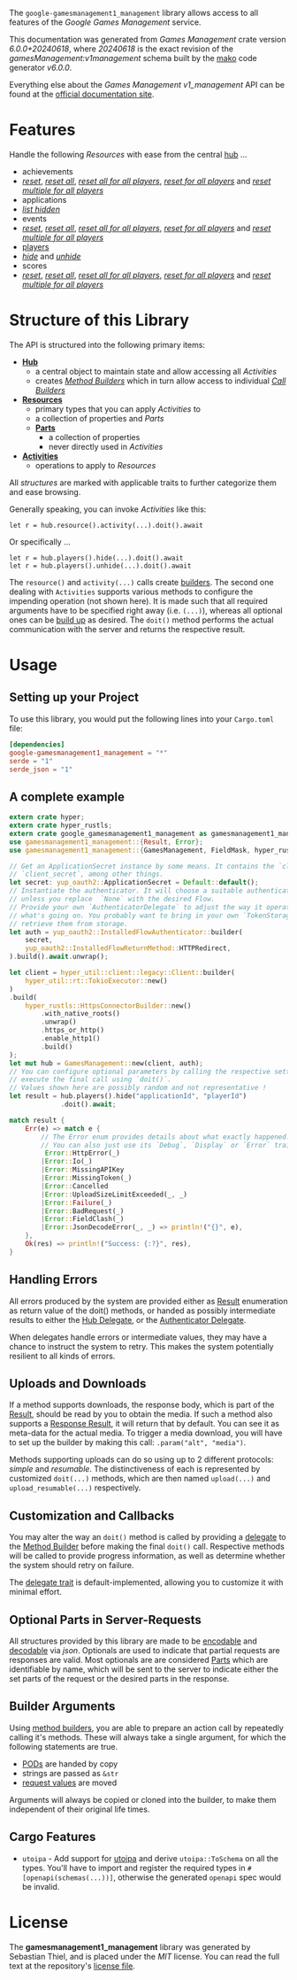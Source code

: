 <!---
DO NOT EDIT !
This file was generated automatically from 'src/generator/templates/api/README.md.mako'
DO NOT EDIT !
-->
The `google-gamesmanagement1_management` library allows access to all features of the *Google Games Management* service.

This documentation was generated from *Games Management* crate version *6.0.0+20240618*, where *20240618* is the exact revision of the *gamesManagement:v1management* schema built by the [mako](http://www.makotemplates.org/) code generator *v6.0.0*.

Everything else about the *Games Management* *v1_management* API can be found at the
[official documentation site](https://developers.google.com/games/).
# Features

Handle the following *Resources* with ease from the central [hub](https://docs.rs/google-gamesmanagement1_management/6.0.0+20240618/google_gamesmanagement1_management/GamesManagement) ...

* achievements
 * [*reset*](https://docs.rs/google-gamesmanagement1_management/6.0.0+20240618/google_gamesmanagement1_management/api::AchievementResetCall), [*reset all*](https://docs.rs/google-gamesmanagement1_management/6.0.0+20240618/google_gamesmanagement1_management/api::AchievementResetAllCall), [*reset all for all players*](https://docs.rs/google-gamesmanagement1_management/6.0.0+20240618/google_gamesmanagement1_management/api::AchievementResetAllForAllPlayerCall), [*reset for all players*](https://docs.rs/google-gamesmanagement1_management/6.0.0+20240618/google_gamesmanagement1_management/api::AchievementResetForAllPlayerCall) and [*reset multiple for all players*](https://docs.rs/google-gamesmanagement1_management/6.0.0+20240618/google_gamesmanagement1_management/api::AchievementResetMultipleForAllPlayerCall)
* applications
 * [*list hidden*](https://docs.rs/google-gamesmanagement1_management/6.0.0+20240618/google_gamesmanagement1_management/api::ApplicationListHiddenCall)
* events
 * [*reset*](https://docs.rs/google-gamesmanagement1_management/6.0.0+20240618/google_gamesmanagement1_management/api::EventResetCall), [*reset all*](https://docs.rs/google-gamesmanagement1_management/6.0.0+20240618/google_gamesmanagement1_management/api::EventResetAllCall), [*reset all for all players*](https://docs.rs/google-gamesmanagement1_management/6.0.0+20240618/google_gamesmanagement1_management/api::EventResetAllForAllPlayerCall), [*reset for all players*](https://docs.rs/google-gamesmanagement1_management/6.0.0+20240618/google_gamesmanagement1_management/api::EventResetForAllPlayerCall) and [*reset multiple for all players*](https://docs.rs/google-gamesmanagement1_management/6.0.0+20240618/google_gamesmanagement1_management/api::EventResetMultipleForAllPlayerCall)
* [players](https://docs.rs/google-gamesmanagement1_management/6.0.0+20240618/google_gamesmanagement1_management/api::Player)
 * [*hide*](https://docs.rs/google-gamesmanagement1_management/6.0.0+20240618/google_gamesmanagement1_management/api::PlayerHideCall) and [*unhide*](https://docs.rs/google-gamesmanagement1_management/6.0.0+20240618/google_gamesmanagement1_management/api::PlayerUnhideCall)
* scores
 * [*reset*](https://docs.rs/google-gamesmanagement1_management/6.0.0+20240618/google_gamesmanagement1_management/api::ScoreResetCall), [*reset all*](https://docs.rs/google-gamesmanagement1_management/6.0.0+20240618/google_gamesmanagement1_management/api::ScoreResetAllCall), [*reset all for all players*](https://docs.rs/google-gamesmanagement1_management/6.0.0+20240618/google_gamesmanagement1_management/api::ScoreResetAllForAllPlayerCall), [*reset for all players*](https://docs.rs/google-gamesmanagement1_management/6.0.0+20240618/google_gamesmanagement1_management/api::ScoreResetForAllPlayerCall) and [*reset multiple for all players*](https://docs.rs/google-gamesmanagement1_management/6.0.0+20240618/google_gamesmanagement1_management/api::ScoreResetMultipleForAllPlayerCall)




# Structure of this Library

The API is structured into the following primary items:

* **[Hub](https://docs.rs/google-gamesmanagement1_management/6.0.0+20240618/google_gamesmanagement1_management/GamesManagement)**
    * a central object to maintain state and allow accessing all *Activities*
    * creates [*Method Builders*](https://docs.rs/google-gamesmanagement1_management/6.0.0+20240618/google_gamesmanagement1_management/common::MethodsBuilder) which in turn
      allow access to individual [*Call Builders*](https://docs.rs/google-gamesmanagement1_management/6.0.0+20240618/google_gamesmanagement1_management/common::CallBuilder)
* **[Resources](https://docs.rs/google-gamesmanagement1_management/6.0.0+20240618/google_gamesmanagement1_management/common::Resource)**
    * primary types that you can apply *Activities* to
    * a collection of properties and *Parts*
    * **[Parts](https://docs.rs/google-gamesmanagement1_management/6.0.0+20240618/google_gamesmanagement1_management/common::Part)**
        * a collection of properties
        * never directly used in *Activities*
* **[Activities](https://docs.rs/google-gamesmanagement1_management/6.0.0+20240618/google_gamesmanagement1_management/common::CallBuilder)**
    * operations to apply to *Resources*

All *structures* are marked with applicable traits to further categorize them and ease browsing.

Generally speaking, you can invoke *Activities* like this:

```Rust,ignore
let r = hub.resource().activity(...).doit().await
```

Or specifically ...

```ignore
let r = hub.players().hide(...).doit().await
let r = hub.players().unhide(...).doit().await
```

The `resource()` and `activity(...)` calls create [builders][builder-pattern]. The second one dealing with `Activities`
supports various methods to configure the impending operation (not shown here). It is made such that all required arguments have to be
specified right away (i.e. `(...)`), whereas all optional ones can be [build up][builder-pattern] as desired.
The `doit()` method performs the actual communication with the server and returns the respective result.

# Usage

## Setting up your Project

To use this library, you would put the following lines into your `Cargo.toml` file:

```toml
[dependencies]
google-gamesmanagement1_management = "*"
serde = "1"
serde_json = "1"
```

## A complete example

```Rust
extern crate hyper;
extern crate hyper_rustls;
extern crate google_gamesmanagement1_management as gamesmanagement1_management;
use gamesmanagement1_management::{Result, Error};
use gamesmanagement1_management::{GamesManagement, FieldMask, hyper_rustls, hyper_util, yup_oauth2};

// Get an ApplicationSecret instance by some means. It contains the `client_id` and
// `client_secret`, among other things.
let secret: yup_oauth2::ApplicationSecret = Default::default();
// Instantiate the authenticator. It will choose a suitable authentication flow for you,
// unless you replace  `None` with the desired Flow.
// Provide your own `AuthenticatorDelegate` to adjust the way it operates and get feedback about
// what's going on. You probably want to bring in your own `TokenStorage` to persist tokens and
// retrieve them from storage.
let auth = yup_oauth2::InstalledFlowAuthenticator::builder(
    secret,
    yup_oauth2::InstalledFlowReturnMethod::HTTPRedirect,
).build().await.unwrap();

let client = hyper_util::client::legacy::Client::builder(
    hyper_util::rt::TokioExecutor::new()
)
.build(
    hyper_rustls::HttpsConnectorBuilder::new()
        .with_native_roots()
        .unwrap()
        .https_or_http()
        .enable_http1()
        .build()
);
let mut hub = GamesManagement::new(client, auth);
// You can configure optional parameters by calling the respective setters at will, and
// execute the final call using `doit()`.
// Values shown here are possibly random and not representative !
let result = hub.players().hide("applicationId", "playerId")
             .doit().await;

match result {
    Err(e) => match e {
        // The Error enum provides details about what exactly happened.
        // You can also just use its `Debug`, `Display` or `Error` traits
         Error::HttpError(_)
        |Error::Io(_)
        |Error::MissingAPIKey
        |Error::MissingToken(_)
        |Error::Cancelled
        |Error::UploadSizeLimitExceeded(_, _)
        |Error::Failure(_)
        |Error::BadRequest(_)
        |Error::FieldClash(_)
        |Error::JsonDecodeError(_, _) => println!("{}", e),
    },
    Ok(res) => println!("Success: {:?}", res),
}

```
## Handling Errors

All errors produced by the system are provided either as [Result](https://docs.rs/google-gamesmanagement1_management/6.0.0+20240618/google_gamesmanagement1_management/common::Result) enumeration as return value of
the doit() methods, or handed as possibly intermediate results to either the
[Hub Delegate](https://docs.rs/google-gamesmanagement1_management/6.0.0+20240618/google_gamesmanagement1_management/common::Delegate), or the [Authenticator Delegate](https://docs.rs/yup-oauth2/*/yup_oauth2/trait.AuthenticatorDelegate.html).

When delegates handle errors or intermediate values, they may have a chance to instruct the system to retry. This
makes the system potentially resilient to all kinds of errors.

## Uploads and Downloads
If a method supports downloads, the response body, which is part of the [Result](https://docs.rs/google-gamesmanagement1_management/6.0.0+20240618/google_gamesmanagement1_management/common::Result), should be
read by you to obtain the media.
If such a method also supports a [Response Result](https://docs.rs/google-gamesmanagement1_management/6.0.0+20240618/google_gamesmanagement1_management/common::ResponseResult), it will return that by default.
You can see it as meta-data for the actual media. To trigger a media download, you will have to set up the builder by making
this call: `.param("alt", "media")`.

Methods supporting uploads can do so using up to 2 different protocols:
*simple* and *resumable*. The distinctiveness of each is represented by customized
`doit(...)` methods, which are then named `upload(...)` and `upload_resumable(...)` respectively.

## Customization and Callbacks

You may alter the way an `doit()` method is called by providing a [delegate](https://docs.rs/google-gamesmanagement1_management/6.0.0+20240618/google_gamesmanagement1_management/common::Delegate) to the
[Method Builder](https://docs.rs/google-gamesmanagement1_management/6.0.0+20240618/google_gamesmanagement1_management/common::CallBuilder) before making the final `doit()` call.
Respective methods will be called to provide progress information, as well as determine whether the system should
retry on failure.

The [delegate trait](https://docs.rs/google-gamesmanagement1_management/6.0.0+20240618/google_gamesmanagement1_management/common::Delegate) is default-implemented, allowing you to customize it with minimal effort.

## Optional Parts in Server-Requests

All structures provided by this library are made to be [encodable](https://docs.rs/google-gamesmanagement1_management/6.0.0+20240618/google_gamesmanagement1_management/common::RequestValue) and
[decodable](https://docs.rs/google-gamesmanagement1_management/6.0.0+20240618/google_gamesmanagement1_management/common::ResponseResult) via *json*. Optionals are used to indicate that partial requests are responses
are valid.
Most optionals are are considered [Parts](https://docs.rs/google-gamesmanagement1_management/6.0.0+20240618/google_gamesmanagement1_management/common::Part) which are identifiable by name, which will be sent to
the server to indicate either the set parts of the request or the desired parts in the response.

## Builder Arguments

Using [method builders](https://docs.rs/google-gamesmanagement1_management/6.0.0+20240618/google_gamesmanagement1_management/common::CallBuilder), you are able to prepare an action call by repeatedly calling it's methods.
These will always take a single argument, for which the following statements are true.

* [PODs][wiki-pod] are handed by copy
* strings are passed as `&str`
* [request values](https://docs.rs/google-gamesmanagement1_management/6.0.0+20240618/google_gamesmanagement1_management/common::RequestValue) are moved

Arguments will always be copied or cloned into the builder, to make them independent of their original life times.

[wiki-pod]: http://en.wikipedia.org/wiki/Plain_old_data_structure
[builder-pattern]: http://en.wikipedia.org/wiki/Builder_pattern
[google-go-api]: https://github.com/google/google-api-go-client

## Cargo Features

* `utoipa` - Add support for [utoipa](https://crates.io/crates/utoipa) and derive `utoipa::ToSchema` on all
the types. You'll have to import and register the required types in `#[openapi(schemas(...))]`, otherwise the
generated `openapi` spec would be invalid.


# License
The **gamesmanagement1_management** library was generated by Sebastian Thiel, and is placed
under the *MIT* license.
You can read the full text at the repository's [license file][repo-license].

[repo-license]: https://github.com/Byron/google-apis-rsblob/main/LICENSE.md

